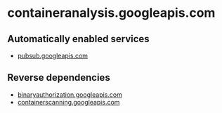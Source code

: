 # containeranalysis.googleapis.com

## Automatically enabled services

* [pubsub.googleapis.com](../pubsub.googleapis.com/)

## Reverse dependencies

* [binaryauthorization.googleapis.com](../binaryauthorization.googleapis.com/)
* [containerscanning.googleapis.com](../containerscanning.googleapis.com/)
